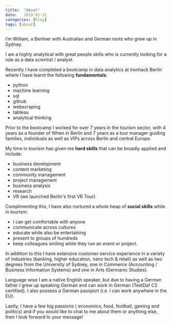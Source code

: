```yaml
---
title:  "About"
date:   2019-01-21
categories: [blog]
tags: [about]
---
```

I’m William, a Berliner with Australian and German roots who grew up in Sydney.

I am a highly analytical with great people skills who is currently looking for a role as a data scientist / analyst.

Recently I have completed a bootcamp in data analytics at Ironhack Berlin where I have learnt the following **fundamentals**:

* python
* machine learning
* sql
* github
* webscraping
* tableau
* analytical thinking

Prior to the bootcamp I worked for over 7 years in the tourism sector, with 4 years as a founder of When in Berlin and 7 years as a tour manager guiding families, individuals as well as VIPs across Berlin and central Europe.

My time in tourism has given me **hard skills** that can be broadly applied and include:

* business development
* content marketing
* community management
* project management
* business analysis
* research
* VR (we launched Berlin's first VR Tour) 

Complimenting this, I have also nurtured a whole heap of **social skills** while in tourism: 

* I can get comfortable with anyone 
* communicate across cultures 
* educate while also be entertaining
* present to groups of hundreds
* keep colleagues smiling while they run an event or project.

In addition to this I have extensive customer service experience in a variety of industries (banking, higher education, nano tech & retail) as well as two degrees from the University of Sydney, one in Commerce (Accounting / Business Information Systems) and one in Arts (Germanic Studies).

Language wise I am a native English speaker, but due to having a German father I grew up speaking German and can work in German (TestDaf C2 certified). I also possess a German passport (i.e. I can work anywhere in the EU).

Lastly, I have a few big passions ( economics, food, football, gaming and politics) and if you would like to chat to me about them or anything else, then I look forward to your message!
